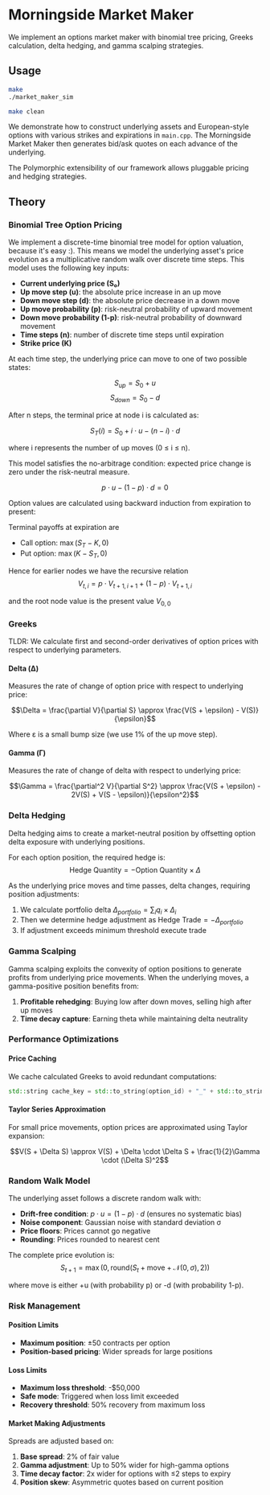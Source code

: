 # Morningside Market Maker

We implement an options market maker with binomial tree pricing, Greeks calculation, delta hedging, and gamma scalping strategies.

## Usage

```bash
make
./market_maker_sim

make clean
```
We demonstrate how to construct underlying assets and European-style options with various strikes and expirations in `main.cpp`. The Morningside Market Maker then generates bid/ask quotes on each advance of the underlying. 

The Polymorphic extensibility of our framework allows pluggable pricing and hedging strategies.

## Theory

### Binomial Tree Option Pricing

We implement a discrete-time binomial tree model for option valuation, because it's easy :). This means we model the underlying asset's price evolution as a multiplicative random walk over discrete time steps. This model uses the following key inputs:

- **Current underlying price (S₀)**
- **Up move step (u)**: the absolute price increase in an up move
- **Down move step (d)**: the absolute price decrease in a down move  
- **Up move probability (p)**: risk-neutral probability of upward movement
- **Down move probability (1-p)**: risk-neutral probability of downward movement
- **Time steps (n)**: number of discrete time steps until expiration
- **Strike price (K)**

At each time step, the underlying price can move to one of two possible states:

$$S_{up} = S_0 + u$$
$$S_{down} = S_0 - d$$

After n steps, the terminal price at node i is calculated as:

$$S_T(i) = S_0 + i \cdot u - (n-i) \cdot d$$

where i represents the number of up moves (0 ≤ i ≤ n).

This model satisfies the no-arbitrage condition: expected price change is zero under the risk-neutral measure.

$$p \cdot u - (1-p) \cdot d = 0$$

Option values are calculated using backward induction from expiration to present:

Terminal payoffs at expiration are
   - Call option: $\max(S_T - K, 0)$
   - Put option: $\max(K - S_T, 0)$

Hence for earlier nodes we have the recursive relation
   $$V_{t,i} = p \cdot V_{t+1,i+1} + (1-p) \cdot V_{t+1,i}$$

and the root node value is the present value $V_{0,0}$

### Greeks

TLDR: We calculate first and second-order derivatives of option prices with respect to underlying parameters.

#### Delta (Δ)
Measures the rate of change of option price with respect to underlying price:

$$\Delta = \frac{\partial V}{\partial S} \approx \frac{V(S + \epsilon) - V(S)}{\epsilon}$$

Where ε is a small bump size (we use 1% of the up move step).

#### Gamma (Γ) 
Measures the rate of change of delta with respect to underlying price:

$$\Gamma = \frac{\partial^2 V}{\partial S^2} \approx \frac{V(S + \epsilon) - 2V(S) + V(S - \epsilon)}{\epsilon^2}$$

### Delta Hedging

Delta hedging aims to create a market-neutral position by offsetting option delta exposure with underlying positions.

For each option position, the required hedge is:
$$\text{Hedge Quantity} = -\text{Option Quantity} \times \Delta$$

As the underlying price moves and time passes, delta changes, requiring position adjustments:

1. We calculate portfolio delta $\Delta_{portfolio} = \sum_i q_i \times \Delta_i$
2. Then we determine hedge adjustment as $\text{Hedge Trade} = -\Delta_{portfolio}$  
3. If adjustment exceeds minimum threshold execute trade

### Gamma Scalping

Gamma scalping exploits the convexity of option positions to generate profits from underlying price movements. When the underlying moves, a gamma-positive position benefits from:

1. **Profitable rehedging**: Buying low after down moves, selling high after up moves
2. **Time decay capture**: Earning theta while maintaining delta neutrality

### Performance Optimizations

#### Price Caching
We cache calculated Greeks to avoid redundant computations:
```cpp
std::string cache_key = std::to_string(option_id) + "_" + std::to_string(price);
```

#### Taylor Series Approximation
For small price movements, option prices are approximated using Taylor expansion:

$$V(S + \Delta S) \approx V(S) + \Delta \cdot \Delta S + \frac{1}{2}\Gamma \cdot (\Delta S)^2$$

### Random Walk Model

The underlying asset follows a discrete random walk with:
- **Drift-free condition**: $p \cdot u = (1-p) \cdot d$ (ensures no systematic bias)
- **Noise component**: Gaussian noise with standard deviation σ
- **Price floors**: Prices cannot go negative
- **Rounding**: Prices rounded to nearest cent

The complete price evolution is:
$$S_{t+1} = \max(0, \text{round}(S_t + \text{move} + \mathcal{N}(0, \sigma), 2))$$

where move is either +u (with probability p) or -d (with probability 1-p).

### Risk Management

#### Position Limits
- **Maximum position**: ±50 contracts per option
- **Position-based pricing**: Wider spreads for large positions

#### Loss Limits
- **Maximum loss threshold**: -$50,000
- **Safe mode**: Triggered when loss limit exceeded
- **Recovery threshold**: 50% recovery from maximum loss

#### Market Making Adjustments
Spreads are adjusted based on:
1. **Base spread**: 2% of fair value
2. **Gamma adjustment**: Up to 50% wider for high-gamma options
3. **Time decay factor**: 2x wider for options with ≤2 steps to expiry
4. **Position skew**: Asymmetric quotes based on current position



